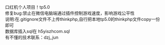 口红机个人项目！tp5.0</br>
修复bug:禁止在微信电脑端通过插件控制游戏速度，影响游戏公平性</br>
说明:在.gitignore文件不上传thinkphp,自行把本地tp5.0的thinkphp文件copy一份即可</br>
数据库插入sql在 h5yiszhcom.sql</br>
有不懂的技术联系：dzj_jun</br>
